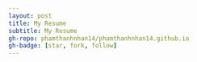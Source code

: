 ```yaml
---
layout: post
title: My Resume
subtitle: My Resume
gh-repo: phamthanhnhan14/phamthanhnhan14.github.io
gh-badge: [star, fork, follow]
---
```


